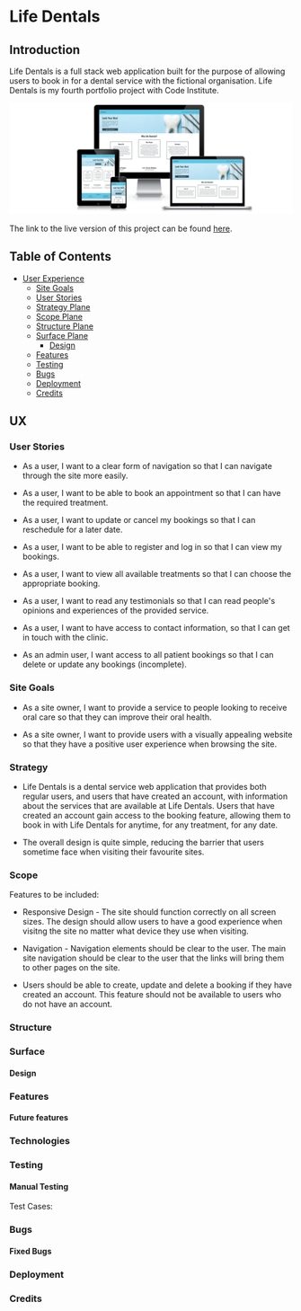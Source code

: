 # Life Dentals

## Introduction

Life Dentals is a full stack web application built for the purpose of allowing users to book in for a dental service with the fictional organisation. Life Dentals is my fourth portfolio project with Code Institute.

![Screenshot of responsive site](./docs/images/responsive-screenshot.png)

The link to the live version of this project can be found [here](https://life-dentals.herokuapp.com/).

## Table of Contents

* [User Experience](#Introduction)
    * [Site Goals](#Site-Goals)
    * [User Stories](#User-Stories)
    * [Strategy Plane](#Strategy)
    * [Scope Plane](#Scope)
    * [Structure Plane](#Structure)
    * [Surface Plane](#Surface)
        * [Design](#Design)
    * [Features](#Features)
    * [Testing](#Testing)
    * [Bugs](#Bugs)
    * [Deployment](#Deployment)
    * [Credits](#Credits)
    

## UX

### User Stories

* As a user, I want to a clear form of navigation so that I can navigate through the site more easily.

* As a user, I want to be able to book an appointment so that I can have the required treatment.

* As a user, I want to update or cancel my bookings so that I can reschedule for a later date.

* As a user, I want to be able to register and log in so that I can view my bookings.

* As a user, I want to view all available treatments so that I can choose the appropriate booking.

* As a user, I want to read any testimonials so that I can read people's opinions and experiences of the provided service.

* As a user, I want to have access to contact information, so that I can get in touch with the clinic.

* As an admin user, I want access to all patient bookings so that I can delete or update any bookings (incomplete).

### Site Goals

* As a site owner, I want to provide a service to people looking to receive oral care so that they can improve their oral health.

* As a site owner, I want to provide users with a visually appealing website so that they have a positive user experience when browsing the site.

### Strategy

* Life Dentals is a dental service web application that provides both regular users, and users that have created an account, with information about the services that are available at Life Dentals. Users that have created an account gain access to the booking feature, allowing them to book in with Life Dentals for anytime, for any treatment, for any date.

* The overall design is quite simple, reducing the barrier that users sometime face when visiting their favourite sites.

### Scope

Features to be included:

* Responsive Design - The site should function correctly on all screen sizes. The design should allow users to have a good experience when visitng the site no matter what device they use when visiting.

* Navigation -  Navigation elements should be clear to the user. The main site navigation should be clear to the user that the links will bring them to other pages on the site.

* Users should be able to create, update and delete a booking if they have created an account. This feature should not be available to users who do not have an account.

### Structure


### Surface


#### Design


### Features


#### Future features


### Technologies


### Testing


#### Manual Testing
Test Cases:


### Bugs


#### Fixed Bugs


### Deployment


### Credits
